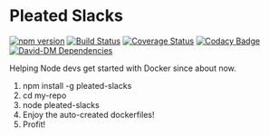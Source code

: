 # Pleated Slacks

[![npm version](https://badge.fury.io/js/pleated-slacks.svg)](https://badge.fury.io/js/pleated-slacks)
[![Build Status](https://travis-ci.org/team-jwt/pleated-slacks.svg?branch=master)](https://travis-ci.org/team-jwt/pleated-slacks)
[![Coverage Status](https://coveralls.io/repos/github/team-jwt/pleated-slacks/badge.svg?branch=master)](https://coveralls.io/github/team-jwt/pleated-slacks?branch=master)
[![Codacy Badge](https://api.codacy.com/project/badge/Grade/2b851c39f8d549ccbeb51eb44bd94918)](https://www.codacy.com/app/wade_2/pleated-slacks?utm_source=github.com&amp;utm_medium=referral&amp;utm_content=team-jwt/pleated-slacks&amp;utm_campaign=Badge_Grade)
[![David-DM Dependencies](https://david-dm.org/team-jwt/pleated-slacks.svg)](https://david-dm.org/team-jwt/pleated-slacks)

Helping Node devs get started with Docker since about now.

1. npm install -g pleated-slacks
1. cd my-repo
1. node pleated-slacks
1. Enjoy the auto-created dockerfiles!
1. Profit!
